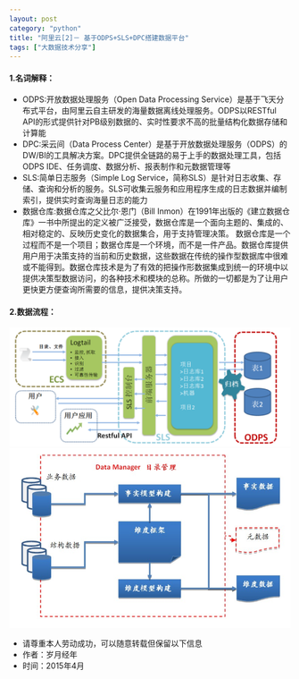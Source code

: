```yaml
---
layout: post
category: "python"
title: "阿里云[2]－ 基于ODPS+SLS+DPC搭建数据平台"
tags: ["大数据技术分享"]
---
```


#### 1.名词解释：
- ODPS:开放数据处理服务（Open Data Processing Service）是基于飞天分布式平台，由阿里云自主研发的海量数据离线处理服务。ODPS以RESTful API的形式提供针对PB级别数据的、实时性要求不高的批量结构化数据存储和计算能
- DPC:采云间（Data Process Center）是基于开放数据处理服务（ODPS）的DW/BI的工具解决方案。DPC提供全链路的易于上手的数据处理工具，包括ODPS IDE、任务调度、数据分析、报表制作和元数据管理等
- SLS:简单日志服务（Simple Log Service，简称SLS）是针对日志收集、存储、查询和分析的服务。SLS可收集云服务和应用程序生成的日志数据并编制索引，提供实时查询海量日志的能力
- 数据仓库:数据仓库之父比尔·恩门（Bill Inmon）在1991年出版的《建立数据仓库》一书中所提出的定义被广泛接受，数据仓库是一个面向主题的、集成的、相对稳定的、反映历史变化的数据集合，用于支持管理决策。 数据仓库是一个过程而不是一个项目；数据仓库是一个环境，而不是一件产品。数据仓库提供用户用于决策支持的当前和历史数据，这些数据在传统的操作型数据库中很难或不能得到。数据仓库技术是为了有效的把操作形数据集成到统一的环境中以提供决策型数据访问，的各种技术和模块的总称。所做的一切都是为了让用户更快更方便查询所需要的信息，提供决策支持。


#### 2.数据流程：
![Alt text](/images/product-relation.png)
<br>
![Alt text](/images/product-marts.jpg)

>
- 请尊重本人劳动成功，可以随意转载但保留以下信息 
- 作者：岁月经年 
- 时间：2015年4月
